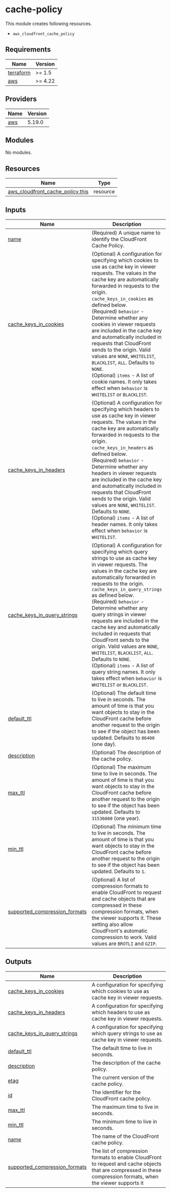 # cache-policy

This module creates following resources.

- `aws_cloudfront_cache_policy`

<!-- BEGINNING OF PRE-COMMIT-TERRAFORM DOCS HOOK -->
## Requirements

| Name | Version |
|------|---------|
| <a name="requirement_terraform"></a> [terraform](#requirement\_terraform) | >= 1.5 |
| <a name="requirement_aws"></a> [aws](#requirement\_aws) | >= 4.22 |

## Providers

| Name | Version |
|------|---------|
| <a name="provider_aws"></a> [aws](#provider\_aws) | 5.19.0 |

## Modules

No modules.

## Resources

| Name | Type |
|------|------|
| [aws_cloudfront_cache_policy.this](https://registry.terraform.io/providers/hashicorp/aws/latest/docs/resources/cloudfront_cache_policy) | resource |

## Inputs

| Name | Description | Type | Default | Required |
|------|-------------|------|---------|:--------:|
| <a name="input_name"></a> [name](#input\_name) | (Required) A unique name to identify the CloudFront Cache Policy. | `string` | n/a | yes |
| <a name="input_cache_keys_in_cookies"></a> [cache\_keys\_in\_cookies](#input\_cache\_keys\_in\_cookies) | (Optional) A configuration for specifying which cookies to use as cache key in viewer requests. The values in the cache key are automatically forwarded in requests to the origin. `cache_keys_in_cookies` as defined below.<br>    (Required) `behavior` - Determine whether any cookies in viewer requests are included in the cache key and automatically included in requests that CloudFront sends to the origin. Valid values are `NONE`, `WHITELIST`, `BLACKLIST`, `ALL`. Defaults to `NONE`.<br>    (Optional) `items` - A list of cookie names. It only takes effect when `behavior` is `WHITELIST` or `BLACKLIST`. | <pre>object({<br>    behavior = optional(string, "NONE")<br>    items    = optional(set(string), [])<br>  })</pre> | `{}` | no |
| <a name="input_cache_keys_in_headers"></a> [cache\_keys\_in\_headers](#input\_cache\_keys\_in\_headers) | (Optional) A configuration for specifying which headers to use as cache key in viewer requests. The values in the cache key are automatically forwarded in requests to the origin. `cache_keys_in_headers` as defined below.<br>    (Required) `behavior` - Determine whether any headers in viewer requests are included in the cache key and automatically included in requests that CloudFront sends to the origin. Valid values are `NONE`, `WHITELIST`. Defaults to `NONE`.<br>    (Optional) `items` - A list of header names. It only takes effect when `behavior` is `WHITELIST`. | <pre>object({<br>    behavior = optional(string, "NONE")<br>    items    = optional(set(string), [])<br>  })</pre> | `{}` | no |
| <a name="input_cache_keys_in_query_strings"></a> [cache\_keys\_in\_query\_strings](#input\_cache\_keys\_in\_query\_strings) | (Optional) A configuration for specifying which query strings to use as cache key in viewer requests. The values in the cache key are automatically forwarded in requests to the origin. `cache_keys_in_query_strings` as defined below.<br>    (Required) `behavior` - Determine whether any query strings in viewer requests are included in the cache key and automatically included in requests that CloudFront sends to the origin. Valid values are `NONE`, `WHITELIST`, `BLACKLIST`, `ALL`. Defaults to `NONE`.<br>    (Optional) `items` - A list of query string names. It only takes effect when `behavior` is `WHITELIST` or `BLACKLIST`. | <pre>object({<br>    behavior = optional(string, "NONE")<br>    items    = optional(set(string), [])<br>  })</pre> | `{}` | no |
| <a name="input_default_ttl"></a> [default\_ttl](#input\_default\_ttl) | (Optional) The default time to live in seconds. The amount of time is that you want objects to stay in the CloudFront cache before another request to the origin to see if the object has been updated. Defaults to `86400` (one day). | `number` | `86400` | no |
| <a name="input_description"></a> [description](#input\_description) | (Optional) The description of the cache policy. | `string` | `"Managed by Terraform."` | no |
| <a name="input_max_ttl"></a> [max\_ttl](#input\_max\_ttl) | (Optional) The maximum time to live in seconds. The amount of time is that you want objects to stay in the CloudFront cache before another request to the origin to see if the object has been updated. Defaults to `31536000` (one year). | `number` | `31536000` | no |
| <a name="input_min_ttl"></a> [min\_ttl](#input\_min\_ttl) | (Optional) The minimum time to live in seconds. The amount of time is that you want objects to stay in the CloudFront cache before another request to the origin to see if the object has been updated. Defaults to `1`. | `number` | `1` | no |
| <a name="input_supported_compression_formats"></a> [supported\_compression\_formats](#input\_supported\_compression\_formats) | (Optional) A list of compression formats to enable CloudFront to request and cache objects that are compressed in these compression formats, when the viewer supports it. These setting also allow CloudFront's automatic compression to work. Valid values are `BROTLI` and `GZIP`. | `set(string)` | <pre>[<br>  "BROTLI",<br>  "GZIP"<br>]</pre> | no |

## Outputs

| Name | Description |
|------|-------------|
| <a name="output_cache_keys_in_cookies"></a> [cache\_keys\_in\_cookies](#output\_cache\_keys\_in\_cookies) | A configuration for specifying which cookies to use as cache key in viewer requests. |
| <a name="output_cache_keys_in_headers"></a> [cache\_keys\_in\_headers](#output\_cache\_keys\_in\_headers) | A configuration for specifying which headers to use as cache key in viewer requests. |
| <a name="output_cache_keys_in_query_strings"></a> [cache\_keys\_in\_query\_strings](#output\_cache\_keys\_in\_query\_strings) | A configuration for specifying which query strings to use as cache key in viewer requests. |
| <a name="output_default_ttl"></a> [default\_ttl](#output\_default\_ttl) | The default time to live in seconds. |
| <a name="output_description"></a> [description](#output\_description) | The description of the cache policy. |
| <a name="output_etag"></a> [etag](#output\_etag) | The current version of the cache policy. |
| <a name="output_id"></a> [id](#output\_id) | The identifier for the CloudFront cache policy. |
| <a name="output_max_ttl"></a> [max\_ttl](#output\_max\_ttl) | The maximum time to live in seconds. |
| <a name="output_min_ttl"></a> [min\_ttl](#output\_min\_ttl) | The minimum time to live in seconds. |
| <a name="output_name"></a> [name](#output\_name) | The name of the CloudFront cache policy. |
| <a name="output_supported_compression_formats"></a> [supported\_compression\_formats](#output\_supported\_compression\_formats) | The list of compression formats to enable CloudFront to request and cache objects that are compressed in these compression formats, when the viewer supports it |
<!-- END OF PRE-COMMIT-TERRAFORM DOCS HOOK -->
